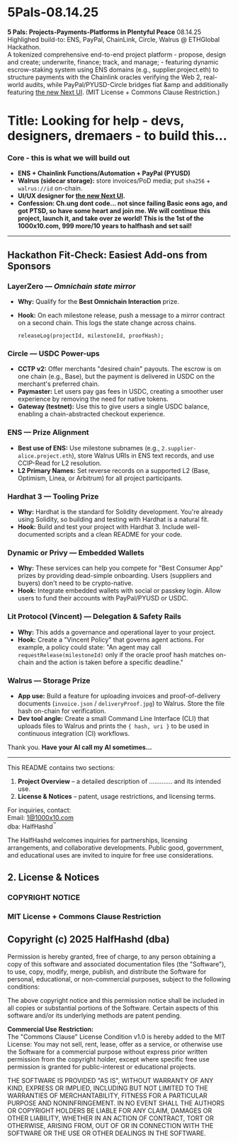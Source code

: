 # 5Pals-08.14.25
**5 Pals: Projects-Payments-Platforms in Plentyful Peace** 08.14.25 <br>
Highlighed build-to: ENS, PayPal, ChainLink, Circle, Walrus @ ETHGlobal Hackathon.<br> A tokenized comprehensive end-to-end project platform - propose, design and create; underwrite, finance; track, and manage; - featuring dynamic escrow-staking system using ENS domains (e.g., supplier.project.eth) to structure payments with the Chainlink oracles verifying the Web 2, real-world audits, while PayPal/PYUSD-Circle bridges fiat &amp and additionally featuring [the new Next UI](https://github.com/HalfHashd/NextUI-08.08.2025). (MIT License + Commons Clause Restriction.)

# Title: Looking for help - devs, designers, dremaers - to build this...

### Core - this is what we will build out 
* **ENS + Chainlink Functions/Automation + PayPal (PYUSD)**
* **Walrus (sidecar storage):** store invoices/PoD media; put `sha256` + `walrus://id` on-chain.
* **UI/UX designer for [the new Next UI](https://github.com/HalfHashd/NextUI-08.08.2025).**
* **Confession: Ch.ung dont code... not since failing Basic eons ago, and got PTSD, so have some heart and join me. We will continue this project, launch it, and take over ze world! This is the 1st of the 1000x10.com, 999 more/10 years to halfhash and set sail!** 
---

## Hackathon Fit-Check: Easiest Add-ons from Sponsors

### LayerZero — _Omnichain state mirror_
* **Why:** Qualify for the **Best Omnichain Interaction** prize.
* **Hook:** On each milestone release, push a message to a mirror contract on a second chain. This logs the state change across chains.

    ```solidity
    releaseLog(projectId, milestoneId, proofHash);
    ```

### Circle — USDC Power-ups
* **CCTP v2:** Offer merchants "desired chain" payouts. The escrow is on one chain (e.g., Base), but the payment is delivered in USDC on the merchant's preferred chain.
* **Paymaster:** Let users pay gas fees in USDC, creating a smoother user experience by removing the need for native tokens.
* **Gateway (testnet):** Use this to give users a single USDC balance, enabling a chain-abstracted checkout experience.

### ENS — Prize Alignment
* **Best use of ENS:** Use milestone subnames (e.g., `2.supplier-alice.project.eth`), store Walrus URIs in ENS text records, and use CCIP-Read for L2 resolution.
* **L2 Primary Names:** Set reverse records on a supported L2 (Base, Optimism, Linea, or Arbitrum) for all project participants.

### Hardhat 3 — Tooling Prize
* **Why:** Hardhat is the standard for Solidity development. You're already using Solidity, so building and testing with Hardhat is a natural fit.
* **Hook:** Build and test your project with Hardhat 3. Include well-documented scripts and a clean README for your code.

### Dynamic or Privy — Embedded Wallets
* **Why:** These services can help you compete for "Best Consumer App" prizes by providing dead-simple onboarding. Users (suppliers and buyers) don't need to be crypto-native.
* **Hook:** Integrate embedded wallets with social or passkey login. Allow users to fund their accounts with PayPal/PYUSD or USDC.

### Lit Protocol (Vincent) — Delegation & Safety Rails
* **Why:** This adds a governance and operational layer to your project.
* **Hook:** Create a "Vincent Policy" that governs agent actions. For example, a policy could state: "An agent may call `requestRelease(milestoneId)` only if the oracle proof hash matches on-chain and the action is taken before a specific deadline."

### Walrus — Storage Prize
* **App use:** Build a feature for uploading invoices and proof-of-delivery documents (`invoice.json` / `deliveryProof.jpg`) to Walrus. Store the file hash on-chain for verification.
* **Dev tool angle:** Create a small Command Line Interface (CLI) that uploads files to Walrus and prints the `{ hash, uri }` to be used in continuous integration (CI) workflows.

Thank you. 
**Have your AI call my AI sometimes...**

--- 
This README contains two sections: 
1. **Project Overview** – a detailed description of …………. and its intended use.  
2. **License & Notices** – patent, usage restrictions, and licensing terms.

For inquiries, contact:  
Email: 1@1000x10.com  
dba: HalfHashd<sup>™</sup>

The HalfHashd welcomes inquiries for partnerships, licensing arrangements, and collaborative developments. Public good, government, and educational uses are invited to inquire for free use considerations.

## 2. License & Notices

### COPYRIGHT NOTICE

### MIT License + Commons Clause Restriction
Copyright (c) 2025 HalfHashd (dba)
---

Permission is hereby granted, free of charge, to any person obtaining a copy of this software and associated documentation files (the "Software"), to use, copy, modify, merge, publish, and distribute the Software for personal, educational, or non-commercial purposes, subject to the following conditions:

The above copyright notice and this permission notice shall be included in all copies or substantial portions of the Software. Certain aspects of this software and/or its underlying methods are patent pending. 

**Commercial Use Restriction:**  
The "Commons Clause" License Condition v1.0 is hereby added to the MIT License: 
You may not sell, rent, lease, offer as a service, or otherwise use the Software for a commercial purpose without express prior written permission from the copyright holder, except where specific free use permission is granted for public-interest or educational projects.

THE SOFTWARE IS PROVIDED "AS IS", WITHOUT WARRANTY OF ANY KIND, EXPRESS OR IMPLIED, INCLUDING BUT NOT LIMITED TO THE WARRANTIES OF MERCHANTABILITY, FITNESS FOR A PARTICULAR PURPOSE AND NONINFRINGEMENT. IN NO EVENT SHALL THE AUTHORS OR COPYRIGHT HOLDERS BE LIABLE FOR ANY CLAIM, DAMAGES OR OTHER LIABILITY, WHETHER IN AN ACTION OF CONTRACT, TORT OR OTHERWISE, ARISING FROM, OUT OF OR IN CONNECTION WITH THE SOFTWARE OR THE USE OR OTHER DEALINGS IN THE SOFTWARE.
